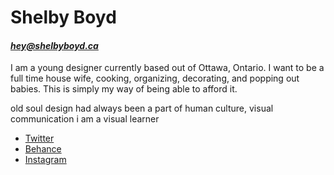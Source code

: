 # Shelby Boyd

#### *[hey@shelbyboyd.ca](mailto:hey@shelbyboyd.ca)*

I am a young designer currently based out of Ottawa, Ontario. I want to be a full time house wife, cooking, organizing, decorating, and popping out babies. This is simply my way of being able to afford it. 

old soul
design had always been a part of human culture, 
visual communication
i am a visual learner

- [Twitter](https://twitter.com/ShelbyyBoyd)
- [Behance](https://www.behance.net/ShelbyBoyd)
- [Instagram](https://instagram.com/theshelbyyboyd/)

